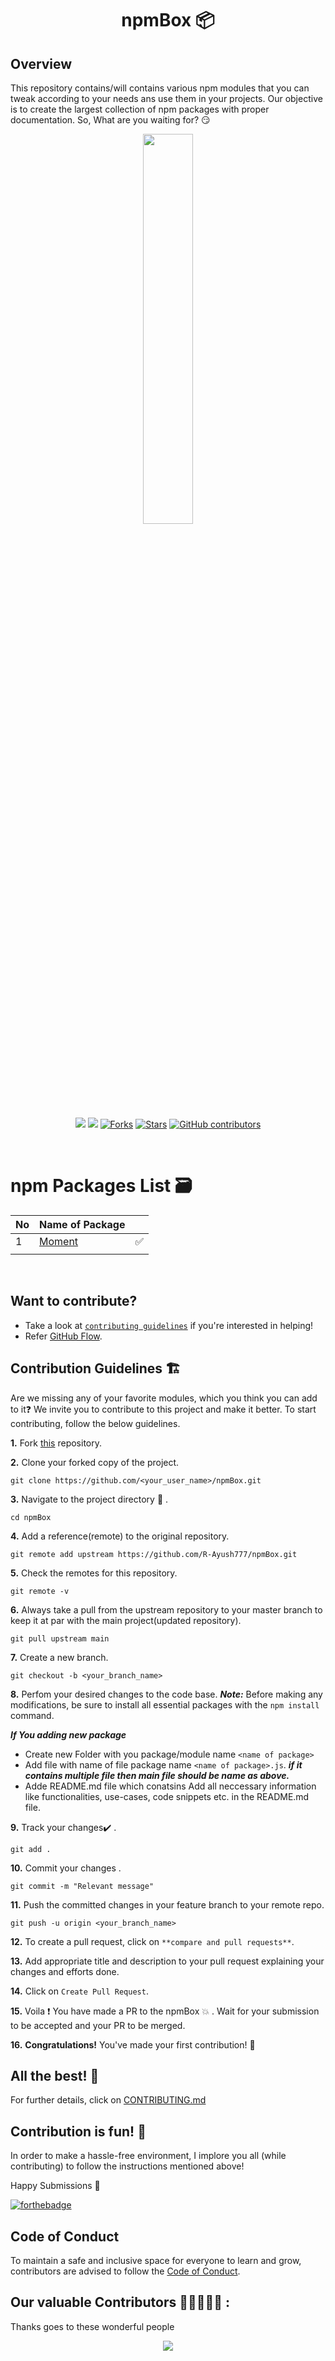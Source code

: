 <h1 align="center">npmBox 📦</h1>

<!-- <img  align="left" src="http://estruyf-github.azurewebsites.net/api/VisitorHit?user=R-Ayush777&repo=npmBox&countColorcountColor&countColor=%237B1E7B"/><img align="right" src="https://img.shields.io/github/repo-size/R-Ayush777/npmBox?style=for-the-badge&logo=appveyor" alt="GitHub repo size"/>
<img align="right" alt="npmBo"  src="https://socialify.git.ci/R-Ayush777/npmBox/image?description=1&font=Bitter&forks=1&issues=1&language=1&logo=https%3A%2F%2Fgithub.com%2FLakhankumawat%2FPoP-UP-Window%2Fblob%2Fmaster%2FUntitled%2520design.png%3Fraw%3Dtrue&name=1&pattern=Plus&pulls=1&stargazers=1&theme=Dark" /> -->


## Overview


This repository contains/will contains various npm modules that you can tweak according to your needs ans use them in your projects. Our objective is to create the largest collection of npm packages with proper documentation.
So, What are you waiting for? 😏

<p align="center"><img src="https://user-images.githubusercontent.com/78534043/192937053-a3345951-b607-4cd3-a05d-21ca9915955c.jpg"  width = 40%></p>


<div align="center">

<a><img src="https://img.shields.io/github/issues/R-Ayush777/npmBox?color=orange&style=for-the-badge"/></a>
<a><img src="https://img.shields.io/github/issues-pr/R-Ayush777/npmBox?color=yellow&style=for-the-badge"></a>
<a href="https://github.com/R-Ayush777/npmBox/network/members"><img src="https://img.shields.io/github/forks/R-Ayush777/npmBox?style=for-the-badge" alt="Forks"/></a>
<a href="https://github.com/R-Ayush777/npmBox"><img src="https://img.shields.io/github/stars/R-Ayush777/npmBox?style=for-the-badge" alt="Stars"/></a>
<a href="https://github.com/R-Ayush777/npmBox/graphs/contributors"><img alt="GitHub contributors" src="https://img.shields.io/github/contributors/R-Ayush777/npmBox?color=green&style=for-the-badge"></a>
</div>


<br/>

# npm Packages List 🗃
| No  | Name of Package     |  |
| --- | ------------------- | --- |
| 1   | [Moment](./Moment/) | ✅ |
| | | |


<br/>

## Want to contribute?
- Take a look at [`contributing guidelines`](Contributing.md) if you're interested in helping!
- Refer [GitHub Flow](https://guides.github.com/introduction/flow). 


## Contribution Guidelines 🏗

Are we missing any of your favorite modules, which you think you can add to it❓ We invite you to contribute to this project and make it better.
To start contributing, follow the below guidelines.

**1.**  Fork [this](https://github.com/R-Ayush777/npmBox/fork) repository.

**2.**  Clone your forked copy of the project.

```
git clone https://github.com/<your_user_name>/npmBox.git
```

**3.** Navigate to the project directory :file_folder: .

```
cd npmBox
```

**4.** Add a reference(remote) to the original repository.

```
git remote add upstream https://github.com/R-Ayush777/npmBox.git 
```

**5.** Check the remotes for this repository.

```
git remote -v
```

**6.** Always take a pull from the upstream repository to your master branch to keep it at par with the main project(updated repository).

```
git pull upstream main
```

**7.** Create a new branch.

```
git checkout -b <your_branch_name>
```

**8.** Perfom your desired changes to the code base.
___Note:___ Before making any modifications, be sure to install all essential packages with the `npm install` command.

***If You adding new package***

- Create new Folder with you package/module name `<name of package>`
- Add file with name of file package name `<name of package>.js`. ___if it contains multiple file then main file should be name as above.___
- Adde README.md file which conatsins Add all neccessary information like functionalities, use-cases, code snippets etc. in the README.md file. 


**9.** Track your changes:heavy_check_mark: .

```
git add . 
```

**10.** Commit your changes .

```
git commit -m "Relevant message"
```

**11.** Push the committed changes in your feature branch to your remote repo.

```
git push -u origin <your_branch_name>
```

**12.** To create a pull request, click on `**compare and pull requests**`.

**13.** Add appropriate title and description to your pull request explaining your changes and efforts done.

**14.** Click on `Create Pull Request`.


**15.** Voila :exclamation: You have made a PR to the npmBox :boom: . Wait for your submission to be accepted and your PR to be merged.

**16.** **Congratulations!** You've made your first contribution! 🙌


## All the best! 🥇
For further details, click on [CONTRIBUTING.md](https://github.com/R-Ayush777/npmBox/blob/master/CONTRIBUTING.md)

## Contribution is fun! 💙

In order to make a hassle-free environment, I implore you all (while contributing) to follow the instructions mentioned above!

Happy Submissions 🙂

[![forthebadge](https://forthebadge.com/images/badges/built-with-love.svg)](https://forthebadge.com)

## Code of Conduct

To maintain a safe and inclusive space for everyone to learn and grow, contributors are advised to follow the [Code of Conduct](https://github.com/R-Ayush777/npmBox/blob/master/CODE_OF_CONDUCT.md). 


## Our valuable Contributors 👩‍💻🌟👨‍💻 :
Thanks goes to these wonderful people

<div align="center">
<a href = "https://github.com/R-Ayush777/npmBox/graphs/contributors">
  <img src = "https://contrib.rocks/image?repo=R-Ayush777/npmBox"/>
</a>
</div>
